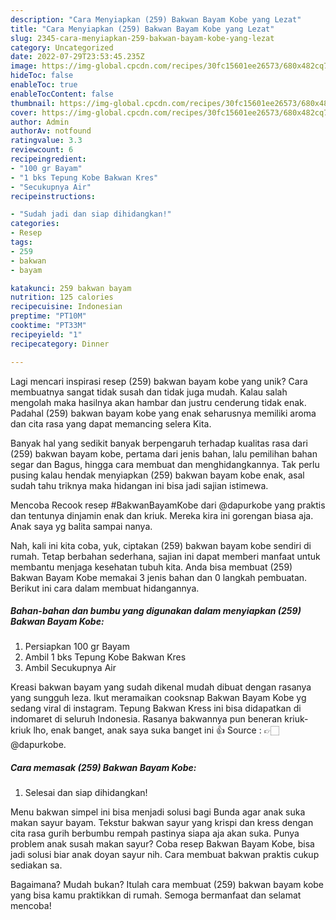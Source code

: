 ```yaml
---
description: "Cara Menyiapkan (259) Bakwan Bayam Kobe yang Lezat"
title: "Cara Menyiapkan (259) Bakwan Bayam Kobe yang Lezat"
slug: 2345-cara-menyiapkan-259-bakwan-bayam-kobe-yang-lezat
category: Uncategorized
date: 2022-07-29T23:53:45.235Z
image: https://img-global.cpcdn.com/recipes/30fc15601ee26573/680x482cq70/259-bakwan-bayam-kobe-foto-resep-utama.jpg
hideToc: false
enableToc: true
enableTocContent: false
thumbnail: https://img-global.cpcdn.com/recipes/30fc15601ee26573/680x482cq70/259-bakwan-bayam-kobe-foto-resep-utama.jpg
cover: https://img-global.cpcdn.com/recipes/30fc15601ee26573/680x482cq70/259-bakwan-bayam-kobe-foto-resep-utama.jpg
author: Admin
authorAv: notfound
ratingvalue: 3.3
reviewcount: 6
recipeingredient:
- "100 gr Bayam"
- "1 bks Tepung Kobe Bakwan Kres"
- "Secukupnya Air"
recipeinstructions:

- "Sudah jadi dan siap dihidangkan!"
categories:
- Resep
tags:
- 259
- bakwan
- bayam

katakunci: 259 bakwan bayam 
nutrition: 125 calories
recipecuisine: Indonesian
preptime: "PT10M"
cooktime: "PT33M"
recipeyield: "1"
recipecategory: Dinner

---
```





Lagi mencari inspirasi resep (259) bakwan bayam kobe yang unik? Cara membuatnya sangat tidak susah dan tidak juga mudah. Kalau salah mengolah maka hasilnya akan hambar dan justru cenderung tidak enak. Padahal (259) bakwan bayam kobe yang enak seharusnya memiliki aroma dan cita rasa yang dapat memancing selera Kita.





Banyak hal yang sedikit banyak berpengaruh terhadap kualitas rasa dari (259) bakwan bayam kobe, pertama dari jenis bahan, lalu pemilihan bahan segar dan Bagus, hingga cara membuat dan menghidangkannya. Tak perlu pusing kalau hendak menyiapkan (259) bakwan bayam kobe enak,      asal sudah tahu triknya maka hidangan ini bisa jadi sajian istimewa.














Mencoba Recook resep #BakwanBayamKobe dari @dapurkobe yang praktis dan tentunya dinjamin enak dan kriuk. Mereka kira ini gorengan biasa aja. Anak saya yg balita sampai nanya.






Nah, kali ini kita coba, yuk, ciptakan (259) bakwan bayam kobe sendiri di rumah. Tetap berbahan sederhana, sajian ini dapat memberi manfaat untuk membantu menjaga kesehatan tubuh kita. Anda bisa membuat (259) Bakwan Bayam Kobe memakai 3 jenis bahan dan 0 langkah pembuatan. Berikut ini cara dalam membuat hidangannya.

<!--inarticleads1-->

##### Bahan-bahan dan bumbu yang digunakan dalam menyiapkan (259) Bakwan Bayam Kobe:

1. Persiapkan 100 gr Bayam
1. Ambil 1 bks Tepung Kobe Bakwan Kres
1. Ambil Secukupnya Air


Kreasi bakwan bayam yang sudah dikenal mudah dibuat dengan rasanya yang sungguh leza. Ikut meramaikan cooksnap Bakwan Bayam Kobe yg sedang viral di instagram. Tepung Bakwan Kress ini bisa didapatkan di indomaret di seluruh Indonesia. Rasanya bakwannya pun beneran kriuk-kriuk lho, enak banget, anak saya suka banget ini 👍 Source : 👉🏻 @dapurkobe. 

<!--inarticleads2-->

##### Cara memasak (259) Bakwan Bayam Kobe:


1. Selesai dan siap dihidangkan!

Menu bakwan simpel ini bisa menjadi solusi bagi Bunda agar anak suka makan sayur bayam. Tekstur bakwan sayur yang krispi dan kress dengan cita rasa gurih berbumbu rempah pastinya siapa aja akan suka. Punya problem anak susah makan sayur? Coba resep Bakwan Bayam Kobe, bisa jadi solusi biar anak doyan sayur nih. Cara membuat bakwan praktis cukup sediakan sa. 

Bagaimana? Mudah bukan? Itulah cara membuat (259) bakwan bayam kobe yang bisa kamu praktikkan di rumah. Semoga bermanfaat dan selamat mencoba!
